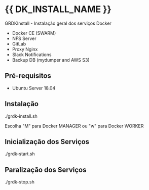 # {{ DK_INSTALL_NAME }}

GRDKInstall - Instalação geral dos serviços Docker

* Docker CE (SWARM)
* NFS Server
* GitLab
* Proxy Nginx
* Slack Notifications
* Backup DB (mydumper and AWS S3)

## Pré-requisitos

* Ubuntu Server 18.04

## Instalação

./grdk-install.sh

Escolha "M" para Docker MANAGER ou "w" para Docker WORKER

## Inicialização dos Serviços

./grdk-start.sh

## Paralização dos Serviços

./grdk-stop.sh
